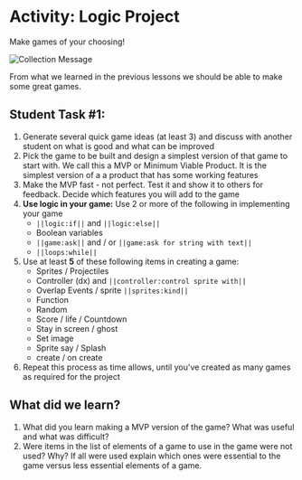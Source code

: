 # Activity: Logic Project

Make games of your choosing!

![Collection Message](/static/courses/csintro1/logic/collection-message.gif)

From what we learned in the previous lessons we should be able to make some great games.

## Student Task #1:

1. Generate several quick game ideas (at least 3) and discuss with another student on what is good and what can be improved
2. Pick the game to be built and design a simplest version of that game to start with. We call this a MVP or Minimum Viable Product. It is the simplest version of a a product that has some working features
3. Make the MVP fast - not perfect. Test it and show it to others for feedback. Decide which features you will add to the game
4. **Use logic in your game:** Use 2 or more of the following in implementing your game
    * ``||logic:if||`` and ``||logic:else||``
    * Boolean variables
    * ``||game:ask||`` and / or ``||game:ask for string with text||``
    * ``||loops:while||``
5. Use at least **5** of these following items in creating a game:
    * Sprites / Projectiles
    * Controller (dx) and ``||controller:control sprite with||``
    * Overlap Events / sprite ``||sprites:kind||``
    * Function
    * Random
    * Score / life / Countdown
    * Stay in screen / ghost
    * Set image
    * Sprite say / Splash
    * create / on create
6. Repeat this process as time allows, until you've created as many games as required for the project

## What did we learn? 

1. What did you learn making a MVP version of the game?  What was useful and what was difficult?
2. Were items in the list of elements of a game to use in the game were not used?  Why? If all were used explain which ones were essential to the game versus less essential elements of a game.